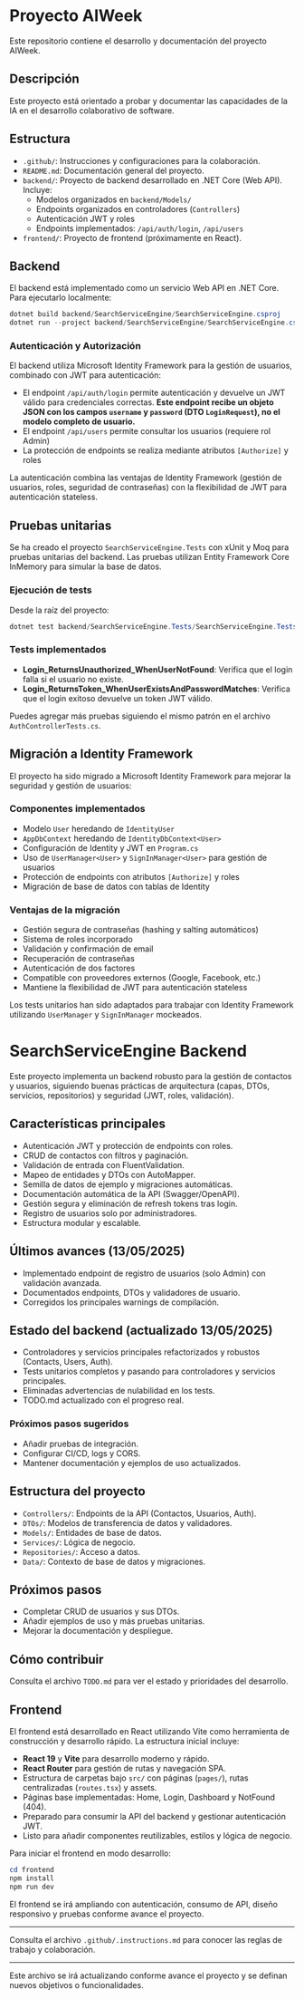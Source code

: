# Proyecto AIWeek

Este repositorio contiene el desarrollo y documentación del proyecto AIWeek.

## Descripción

Este proyecto está orientado a probar y documentar las capacidades de la IA en el desarrollo colaborativo de software.

## Estructura

- `.github/`: Instrucciones y configuraciones para la colaboración.
- `README.md`: Documentación general del proyecto.
- `backend/`: Proyecto de backend desarrollado en .NET Core (Web API). Incluye:
  - Modelos organizados en `backend/Models/`
  - Endpoints organizados en controladores (`Controllers`)
  - Autenticación JWT y roles
  - Endpoints implementados: `/api/auth/login`, `/api/users`
- `frontend/`: Proyecto de frontend (próximamente en React).

## Backend

El backend está implementado como un servicio Web API en .NET Core. Para ejecutarlo localmente:

```powershell
dotnet build backend/SearchServiceEngine/SearchServiceEngine.csproj
dotnet run --project backend/SearchServiceEngine/SearchServiceEngine.csproj
```

### Autenticación y Autorización

El backend utiliza Microsoft Identity Framework para la gestión de usuarios, combinado con JWT para autenticación:

- El endpoint `/api/auth/login` permite autenticación y devuelve un JWT válido para credenciales correctas. **Este endpoint recibe un objeto JSON con los campos `username` y `password` (DTO `LoginRequest`), no el modelo completo de usuario.**
- El endpoint `/api/users` permite consultar los usuarios (requiere rol Admin)
- La protección de endpoints se realiza mediante atributos `[Authorize]` y roles

La autenticación combina las ventajas de Identity Framework (gestión de usuarios, roles, seguridad de contraseñas) con la flexibilidad de JWT para autenticación stateless.

## Pruebas unitarias

Se ha creado el proyecto `SearchServiceEngine.Tests` con xUnit y Moq para pruebas unitarias del backend. Las pruebas utilizan Entity Framework Core InMemory para simular la base de datos.

### Ejecución de tests

Desde la raíz del proyecto:

```powershell
dotnet test backend/SearchServiceEngine.Tests/SearchServiceEngine.Tests.csproj
```

### Tests implementados
- **Login_ReturnsUnauthorized_WhenUserNotFound**: Verifica que el login falla si el usuario no existe.
- **Login_ReturnsToken_WhenUserExistsAndPasswordMatches**: Verifica que el login exitoso devuelve un token JWT válido.

Puedes agregar más pruebas siguiendo el mismo patrón en el archivo `AuthControllerTests.cs`.

## Migración a Identity Framework

El proyecto ha sido migrado a Microsoft Identity Framework para mejorar la seguridad y gestión de usuarios:

### Componentes implementados
- Modelo `User` heredando de `IdentityUser`
- `AppDbContext` heredando de `IdentityDbContext<User>`
- Configuración de Identity y JWT en `Program.cs`
- Uso de `UserManager<User>` y `SignInManager<User>` para gestión de usuarios
- Protección de endpoints con atributos `[Authorize]` y roles
- Migración de base de datos con tablas de Identity

### Ventajas de la migración
- Gestión segura de contraseñas (hashing y salting automáticos)
- Sistema de roles incorporado
- Validación y confirmación de email
- Recuperación de contraseñas
- Autenticación de dos factores
- Compatible con proveedores externos (Google, Facebook, etc.)
- Mantiene la flexibilidad de JWT para autenticación stateless

Los tests unitarios han sido adaptados para trabajar con Identity Framework utilizando `UserManager` y `SignInManager` mockeados.

# SearchServiceEngine Backend

Este proyecto implementa un backend robusto para la gestión de contactos y usuarios, siguiendo buenas prácticas de arquitectura (capas, DTOs, servicios, repositorios) y seguridad (JWT, roles, validación).

## Características principales
- Autenticación JWT y protección de endpoints con roles.
- CRUD de contactos con filtros y paginación.
- Validación de entrada con FluentValidation.
- Mapeo de entidades y DTOs con AutoMapper.
- Semilla de datos de ejemplo y migraciones automáticas.
- Documentación automática de la API (Swagger/OpenAPI).
- Gestión segura y eliminación de refresh tokens tras login.
- Registro de usuarios solo por administradores.
- Estructura modular y escalable.

## Últimos avances (13/05/2025)
- Implementado endpoint de registro de usuarios (solo Admin) con validación avanzada.
- Documentados endpoints, DTOs y validadores de usuario.
- Corregidos los principales warnings de compilación.

## Estado del backend (actualizado 13/05/2025)

- Controladores y servicios principales refactorizados y robustos (Contacts, Users, Auth).
- Tests unitarios completos y pasando para controladores y servicios principales.
- Eliminadas advertencias de nulabilidad en los tests.
- TODO.md actualizado con el progreso real.

### Próximos pasos sugeridos
- Añadir pruebas de integración.
- Configurar CI/CD, logs y CORS.
- Mantener documentación y ejemplos de uso actualizados.

## Estructura del proyecto
- `Controllers/`: Endpoints de la API (Contactos, Usuarios, Auth).
- `DTOs/`: Modelos de transferencia de datos y validadores.
- `Models/`: Entidades de base de datos.
- `Services/`: Lógica de negocio.
- `Repositories/`: Acceso a datos.
- `Data/`: Contexto de base de datos y migraciones.

## Próximos pasos
- Completar CRUD de usuarios y sus DTOs.
- Añadir ejemplos de uso y más pruebas unitarias.
- Mejorar la documentación y despliegue.

## Cómo contribuir
Consulta el archivo `TODO.md` para ver el estado y prioridades del desarrollo.

## Frontend

El frontend está desarrollado en React utilizando Vite como herramienta de construcción y desarrollo rápido. La estructura inicial incluye:

- **React 19** y **Vite** para desarrollo moderno y rápido.
- **React Router** para gestión de rutas y navegación SPA.
- Estructura de carpetas bajo `src/` con páginas (`pages/`), rutas centralizadas (`routes.tsx`) y assets.
- Páginas base implementadas: Home, Login, Dashboard y NotFound (404).
- Preparado para consumir la API del backend y gestionar autenticación JWT.
- Listo para añadir componentes reutilizables, estilos y lógica de negocio.

Para iniciar el frontend en modo desarrollo:

```powershell
cd frontend
npm install
npm run dev
```

El frontend se irá ampliando con autenticación, consumo de API, diseño responsivo y pruebas conforme avance el proyecto.

---

Consulta el archivo `.github/.instructions.md` para conocer las reglas de trabajo y colaboración.

---

Este archivo se irá actualizando conforme avance el proyecto y se definan nuevos objetivos o funcionalidades.
